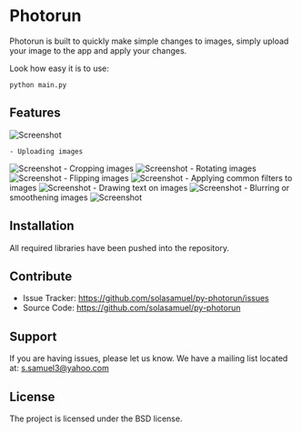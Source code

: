 Photorun
========

Photorun is built to quickly make simple changes to images,
simply upload your image to the app and apply your changes.

Look how easy it is to use:

    python main.py

Features
--------

![Screenshot](screenshots\blank.png)

    - Uploading images
![Screenshot](screenshots\uploaded.png)
    - Cropping images
![Screenshot](screenshots\cropped.png)
    - Rotating images
![Screenshot](screenshots\rotated.png)
    - Flipping images
![Screenshot](screenshots\flipped.png)
    - Applying common filters to images
![Screenshot](screenshots\erosion_filter.png)
    - Drawing text on images
![Screenshot](screenshots\draw_text.png)
    - Blurring or smoothening images
![Screenshot](screenshots\gaussian_blurred.png)

Installation
------------

All required libraries have been pushed into the repository.

Contribute
----------

- Issue Tracker: https://github.com/solasamuel/py-photorun/issues
- Source Code: https://github.com/solasamuel/py-photorun

Support
-------

If you are having issues, please let us know.
We have a mailing list located at: s.samuel3@yahoo.com

License
-------

The project is licensed under the BSD license.